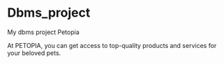 # Dbms_project
My dbms project Petopia 

At PETOPIA, you can get access to top-quality products and services for your beloved pets. 
